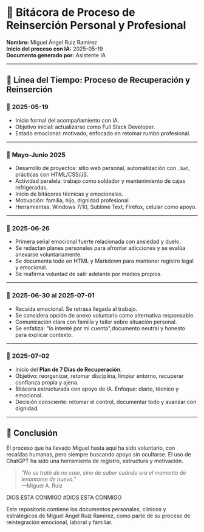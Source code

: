 ﻿# 🧠 Bitácora de Proceso de Reinserción Personal y Profesional
**Nombre:** Miguel Ángel Ruiz Ramírez  
**Inicio del proceso con IA:** 2025-05-19  
**Documento generado por:** Asistente IA  

---

## 📅 Línea del Tiempo: Proceso de Recuperación y Reinserción

### 🔹 **2025-05-19**
- Inicio formal del acompañamiento con IA.
- Objetivo inicial: actualizarse como Full Stack Developer.
- Estado emocional: motivado, enfocado en retomar rumbo profesional.

---

### 🔹 **Mayo-Junio 2025**
- Desarrollo de proyectos: sitio web personal, automatización con `.bat`, prácticas con HTML/CSS/JS.
- Actividad paralela: trabajo como soldador y mantenimiento de cajas refrigeradas.
- Inicio de bitácoras técnicas y emocionales.
- Motivación: familia, hijo, dignidad profesional.
- Herramientas: Windows 7/10, Sublime Text, Firefox, celular como apoyo.

---

### 🔹 **2025-06-26**
- Primera señal emocional fuerte relacionada con ansiedad y duelo.
- Se redactan planes personales para afrontar adicciones y se evalúa anexarse voluntariamente.
- Se documenta todo en HTML y Markdown para mantener registro legal y emocional.
- Se reafirma voluntad de salir adelante por medios propios.

---

### 🔹 **2025-06-30 al 2025-07-01**
- Recaída emocional. Se retrasa llegada al trabajo.
- Se considera opción de anexo voluntario como alternativa responsable.
- Comunicación clara con familia y taller sobre situación personal.
- Se enfatiza: "lo intenté por mi cuenta",documento neutral y honesto para explicar contexto.

---

### 🔹 **2025-07-02**
- Inicio del **Plan de 7 Días de Recuperación**.
- Objetivo: reorganizar, retomar disciplina, limpiar entorno, recuperar confianza propia y ajena.
- Bitácora estructurada con apoyo de IA. Enfoque: diario, técnico y emocional.
- Decisión consciente: retomar el control, documentar todo y avanzar con dignidad.

---

## 🔐 Conclusión
El proceso que ha llevado Miguel hasta aquí ha sido voluntario, con recaídas humanas, pero siempre buscando apoyo sin ocultarse. El uso de ChatGPT ha sido una herramienta de registro, estructura y motivación.

> _"No se trató de no caer, sino de saber cuándo era el momento de levantarse de nuevo."_  
> —Miguel A. Ruiz



DIOS ESTA CONMIGO
#DIOS ESTA CONMIGO

Este repositorio contiene los documentos personales, clínicos y estratégicos de Miguel Ángel Ruiz Ramírez, como parte de su proceso de reintegración emocional, laboral y familiar.

